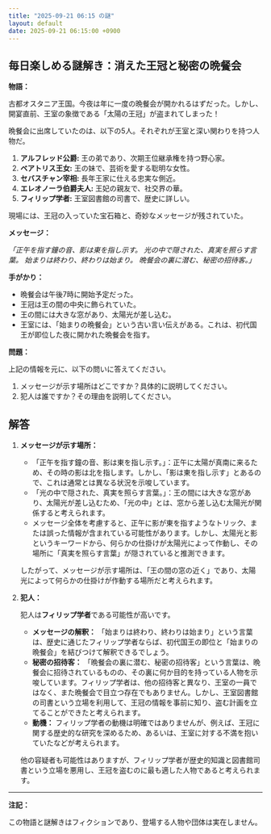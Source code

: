 ```yaml
---
title: "2025-09-21 06:15 の謎"
layout: default
date: 2025-09-21 06:15:00 +0900
---
```

## 毎日楽しめる謎解き：消えた王冠と秘密の晩餐会

**物語：**

古都オスタニア王国。今夜は年に一度の晩餐会が開かれるはずだった。しかし、開宴直前、王室の象徴である「太陽の王冠」が盗まれてしまった！

晩餐会に出席していたのは、以下の5人。それぞれが王室と深い関わりを持つ人物だ。

1.  **アルフレッド公爵:** 王の弟であり、次期王位継承権を持つ野心家。
2.  **ベアトリス王女:** 王の妹で、芸術を愛する聡明な女性。
3.  **セバスチャン宰相:** 長年王家に仕える忠実な側近。
4.  **エレオノーラ伯爵夫人:** 王妃の親友で、社交界の華。
5.  **フィリップ学者:** 王室図書館の司書で、歴史に詳しい。

現場には、王冠の入っていた宝石箱と、奇妙なメッセージが残されていた。

**メッセージ：**

*「正午を指す鐘の音、影は東を指し示す。
  光の中で隠された、真実を照らす言葉。
  始まりは終わり、終わりは始まり。
  晩餐会の裏に潜む、秘密の招待客。」*

**手がかり：**

*   晩餐会は午後7時に開始予定だった。
*   王冠は王の間の中央に飾られていた。
*   王の間には大きな窓があり、太陽光が差し込む。
*   王室には、「始まりの晩餐会」という古い言い伝えがある。これは、初代国王が即位した夜に開かれた晩餐会を指す。

**問題：**

上記の情報を元に、以下の問いに答えてください。

1.  メッセージが示す場所はどこですか？具体的に説明してください。
2.  犯人は誰ですか？その理由を説明してください。

## 解答

1.  **メッセージが示す場所：**

    *   「正午を指す鐘の音、影は東を指し示す。」：正午に太陽が真南に来るため、その時の影は北を指します。しかし、「影は東を指し示す」とあるので、これは通常とは異なる状況を示唆しています。
    *   「光の中で隠された、真実を照らす言葉。」：王の間には大きな窓があり、太陽光が差し込むため、「光の中」とは、窓から差し込む太陽光が関係すると考えられます。
    *   メッセージ全体を考慮すると、正午に影が東を指すようなトリック、または誤った情報が含まれている可能性があります。しかし、太陽光と影というキーワードから、何らかの仕掛けが太陽光によって作動し、その場所に「真実を照らす言葉」が隠されていると推測できます。

    したがって、メッセージが示す場所は、「王の間の窓の近く」であり、太陽光によって何らかの仕掛けが作動する場所だと考えられます。

2.  **犯人：**

    犯人は**フィリップ学者**である可能性が高いです。

    *   **メッセージの解釈：** 「始まりは終わり、終わりは始まり」という言葉は、歴史に通じたフィリップ学者ならば、初代国王の即位と「始まりの晩餐会」を結びつけて解釈できるでしょう。
    *   **秘密の招待客：** 「晩餐会の裏に潜む、秘密の招待客」という言葉は、晩餐会に招待されているものの、その裏に何か目的を持っている人物を示唆しています。フィリップ学者は、他の招待客と異なり、王室の一員ではなく、また晩餐会で目立つ存在でもありません。しかし、王室図書館の司書という立場を利用して、王冠の情報を事前に知り、盗む計画を立てることができたと考えられます。
    *   **動機：** フィリップ学者の動機は明確ではありませんが、例えば、王冠に関する歴史的な研究を深めるため、あるいは、王室に対する不満を抱いていたなどが考えられます。

    他の容疑者も可能性はありますが、フィリップ学者が歴史的知識と図書館司書という立場を悪用し、王冠を盗むのに最も適した人物であると考えられます。

---
**注記：**

この物語と謎解きはフィクションであり、登場する人物や団体は実在しません。

